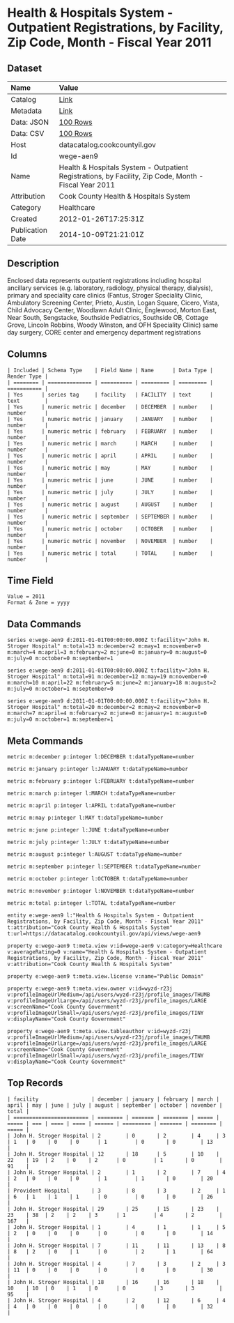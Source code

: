 # Health & Hospitals System - Outpatient Registrations, by Facility, Zip Code, Month - Fiscal Year 2011

## Dataset

| Name | Value |
| :--- | :---- |
| Catalog | [Link](https://catalog.data.gov/dataset/health-hospitals-system-outpatient-registrations-by-facility-zip-code-month-fiscal-year-20-96b55) |
| Metadata | [Link](https://datacatalog.cookcountyil.gov/api/views/wege-aen9) |
| Data: JSON | [100 Rows](https://datacatalog.cookcountyil.gov/api/views/wege-aen9/rows.json?max_rows=100) |
| Data: CSV | [100 Rows](https://datacatalog.cookcountyil.gov/api/views/wege-aen9/rows.csv?max_rows=100) |
| Host | datacatalog.cookcountyil.gov |
| Id | wege-aen9 |
| Name | Health & Hospitals System - Outpatient Registrations, by Facility, Zip Code, Month - Fiscal Year 2011 |
| Attribution | Cook County Health & Hospitals System |
| Category | Healthcare |
| Created | 2012-01-26T17:25:31Z |
| Publication Date | 2014-10-09T21:21:01Z |

## Description

Enclosed data represents outpatient registrations including hospital ancillary services (e.g. laboratory, radiology, physical therapy, dialysis), primary and speciality care clinics (Fantus, Stroger Speciality Clinic, Ambulatory Screening Center, Prieto, Austin, Logan Square, Cicero, Vista, Child Advocacy Center, Woodlawn Adult Clinic, Englewood, Morton East, Near South, Sengstacke, Southside Pediatrics, Southside OB, Cottage Grove, Lincoln Robbins, Woody Winston, and OFH Speciality Clinic) same day surgery, CORE center and emergency department registrations

## Columns

```ls
| Included | Schema Type    | Field Name | Name      | Data Type | Render Type |
| ======== | ============== | ========== | ========= | ========= | =========== |
| Yes      | series tag     | facility   | FACILITY  | text      | text        |
| Yes      | numeric metric | december   | DECEMBER  | number    | number      |
| Yes      | numeric metric | january    | JANUARY   | number    | number      |
| Yes      | numeric metric | february   | FEBRUARY  | number    | number      |
| Yes      | numeric metric | march      | MARCH     | number    | number      |
| Yes      | numeric metric | april      | APRIL     | number    | number      |
| Yes      | numeric metric | may        | MAY       | number    | number      |
| Yes      | numeric metric | june       | JUNE      | number    | number      |
| Yes      | numeric metric | july       | JULY      | number    | number      |
| Yes      | numeric metric | august     | AUGUST    | number    | number      |
| Yes      | numeric metric | september  | SEPTEMBER | number    | number      |
| Yes      | numeric metric | october    | OCTOBER   | number    | number      |
| Yes      | numeric metric | november   | NOVEMBER  | number    | number      |
| Yes      | numeric metric | total      | TOTAL     | number    | number      |
```

## Time Field

```ls
Value = 2011
Format & Zone = yyyy
```

## Data Commands

```ls
series e:wege-aen9 d:2011-01-01T00:00:00.000Z t:facility="John H. Stroger Hospital" m:total=13 m:december=2 m:may=1 m:november=0 m:march=4 m:april=3 m:february=2 m:june=0 m:january=0 m:august=0 m:july=0 m:october=0 m:september=1

series e:wege-aen9 d:2011-01-01T00:00:00.000Z t:facility="John H. Stroger Hospital" m:total=91 m:december=12 m:may=19 m:november=0 m:march=10 m:april=22 m:february=5 m:june=2 m:january=18 m:august=2 m:july=0 m:october=1 m:september=0

series e:wege-aen9 d:2011-01-01T00:00:00.000Z t:facility="John H. Stroger Hospital" m:total=20 m:december=2 m:may=2 m:november=0 m:march=7 m:april=4 m:february=2 m:june=0 m:january=1 m:august=0 m:july=0 m:october=1 m:september=1
```

## Meta Commands

```ls
metric m:december p:integer l:DECEMBER t:dataTypeName=number

metric m:january p:integer l:JANUARY t:dataTypeName=number

metric m:february p:integer l:FEBRUARY t:dataTypeName=number

metric m:march p:integer l:MARCH t:dataTypeName=number

metric m:april p:integer l:APRIL t:dataTypeName=number

metric m:may p:integer l:MAY t:dataTypeName=number

metric m:june p:integer l:JUNE t:dataTypeName=number

metric m:july p:integer l:JULY t:dataTypeName=number

metric m:august p:integer l:AUGUST t:dataTypeName=number

metric m:september p:integer l:SEPTEMBER t:dataTypeName=number

metric m:october p:integer l:OCTOBER t:dataTypeName=number

metric m:november p:integer l:NOVEMBER t:dataTypeName=number

metric m:total p:integer l:TOTAL t:dataTypeName=number

entity e:wege-aen9 l:"Health & Hospitals System - Outpatient Registrations, by Facility, Zip Code, Month - Fiscal Year 2011" t:attribution="Cook County Health & Hospitals System" t:url=https://datacatalog.cookcountyil.gov/api/views/wege-aen9

property e:wege-aen9 t:meta.view v:id=wege-aen9 v:category=Healthcare v:averageRating=0 v:name="Health & Hospitals System - Outpatient Registrations, by Facility, Zip Code, Month - Fiscal Year 2011" v:attribution="Cook County Health & Hospitals System"

property e:wege-aen9 t:meta.view.license v:name="Public Domain"

property e:wege-aen9 t:meta.view.owner v:id=wyzd-r23j v:profileImageUrlMedium=/api/users/wyzd-r23j/profile_images/THUMB v:profileImageUrlLarge=/api/users/wyzd-r23j/profile_images/LARGE v:screenName="Cook County Government" v:profileImageUrlSmall=/api/users/wyzd-r23j/profile_images/TINY v:displayName="Cook County Government"

property e:wege-aen9 t:meta.view.tableauthor v:id=wyzd-r23j v:profileImageUrlMedium=/api/users/wyzd-r23j/profile_images/THUMB v:profileImageUrlLarge=/api/users/wyzd-r23j/profile_images/LARGE v:screenName="Cook County Government" v:profileImageUrlSmall=/api/users/wyzd-r23j/profile_images/TINY v:displayName="Cook County Government"
```

## Top Records

```ls
| facility                 | december | january | february | march | april | may | june | july | august | september | october | november | total | 
| ======================== | ======== | ======= | ======== | ===== | ===== | === | ==== | ==== | ====== | ========= | ======= | ======== | ===== | 
| John H. Stroger Hospital | 2        | 0       | 2        | 4     | 3     | 1   | 0    | 0    | 0      | 1         | 0       | 0        | 13    | 
| John H. Stroger Hospital | 12       | 18      | 5        | 10    | 22    | 19  | 2    | 0    | 2      | 0         | 1       | 0        | 91    | 
| John H. Stroger Hospital | 2        | 1       | 2        | 7     | 4     | 2   | 0    | 0    | 0      | 1         | 1       | 0        | 20    | 
| Provident Hospital       | 3        | 8       | 3        | 2     | 1     | 6   | 1    | 1    | 1      | 0         | 0       | 0        | 26    | 
| John H. Stroger Hospital | 29       | 25      | 15       | 23    | 23    | 38  | 2    | 2    | 3      | 1         | 4       | 2        | 167   | 
| John H. Stroger Hospital | 1        | 4       | 1        | 1     | 5     | 2   | 0    | 0    | 0      | 0         | 0       | 0        | 14    | 
| John H. Stroger Hospital | 7        | 11      | 11       | 13    | 8     | 8   | 2    | 0    | 1      | 0         | 2       | 1        | 64    | 
| John H. Stroger Hospital | 4        | 7       | 3        | 2     | 3     | 11  | 0    | 0    | 0      | 0         | 0       | 0        | 30    | 
| John H. Stroger Hospital | 18       | 16      | 16       | 18    | 10    | 10  | 0    | 1    | 0      | 0         | 3       | 3        | 95    | 
| John H. Stroger Hospital | 4        | 2       | 12       | 6     | 4     | 4   | 0    | 0    | 0      | 0         | 0       | 0        | 32    | 
```